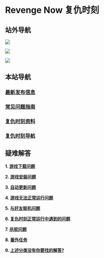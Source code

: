 # Revenge Now 复仇时刻

## 站外导航
[![](https://gitee.com/Zero_Fanker/Revenge-Now-Wiki/raw/master/LOGO_Tieba.jpg)](https://tieba.baidu.com/f?kw=%E5%A4%8D%E4%BB%87%E6%97%B6%E5%88%BB&ie=utf-8)

[![](https://gitee.com/Zero_Fanker/Revenge-Now-Wiki/raw/master/LOGO_Bilibili.jpg)](https://space.bilibili.com/25328668)

[![](https://gitee.com/Zero_Fanker/Revenge-Now-Wiki/raw/master/LOGO_MODDB.jpg)](https://www.moddb.com/mods/revenge-now)

## 本站导航
### [最新发布信息](./Publishment.md)

### [常见问题指南](/QuestionNAnswer/index.md)

### [复仇时刻资料](./复仇时刻资料.md)

### [复仇时刻导航](./链接导航.md)

## 疑难解答 

**1. [游戏下载问题](/QuestionNAnswer/index.md#1-游戏下载问题)**

**2. [游戏安装问题](/QuestionNAnswer/游戏安装问题.md)**

**3. [自动更新问题](/QuestionNAnswer/index.md#3-自动更新问题)**

**4. [游戏无法正常运行问题](/QuestionNAnswer/index.md#4-游戏无法正常运行问题)**

**5. [与好友联机问题](/QuestionNAnswer/index.md#5-与好友联机问题)**

**6. [复仇时刻正常运行中遇到的问题](/QuestionNAnswer/index.md#6-复仇时刻正常运行中遇到的问题)**

**7. [杀软问题](/QuestionNAnswer/index.md#7-杀软问题)**

**8. [番外任务](/QuestionNAnswer/index.md#8-番外任务)**

**9. [上述分类没有你要找的解答?](/QuestionNAnswer/游戏安装问题.md#9-上述分类没有你要找的解答)**
